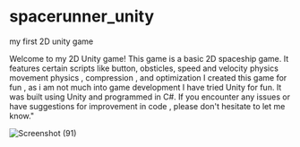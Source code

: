 # spacerunner_unity
my first 2D unity game 

Welcome to my 2D Unity game! This game is a basic 2D spaceship game. It features certain scripts like button, obsticles, speed and velocity physics
movement physics , compression , and optimization
I created this game for fun , as i am not much into game development I have tried Unity for fun. It was built using Unity and programmed in C#.
If you encounter any issues or have suggestions for improvement in code , please don't hesitate to let me know."

![Screenshot (91)](https://user-images.githubusercontent.com/68957369/210088100-1361d743-7ddf-49ae-ace3-edb1f8e5c98e.png)

